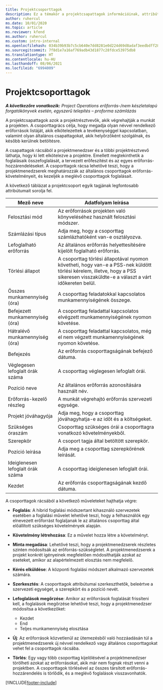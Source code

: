 ```yaml
---
title: Projektcsoporttagok
description: Ez a témakör a projektcsapattagok információinak, attribútumainak és ütemezésének kezelését ismerteti.
author: ruhercul
ms.date: 10/01/2020
ms.topic: article
ms.reviewer: kfend
ms.author: ruhercul
ms.custom: intro-internal
ms.openlocfilehash: 034b39b93b7c5cb640e7dd8281e0d224d69d8adaf3eedbdff288a96e7fb9920b
ms.sourcegitcommit: 7f8d1e7a16af769adb43d1877c28fdce53975db8
ms.translationtype: HT
ms.contentlocale: hu-HU
ms.lasthandoff: 08/06/2021
ms.locfileid: "6994009"
---
```

# <a name="project-team-members"></a>Projektcsoporttagok

_**A következőre vonatkozik:** Project Operations erőforrás-/nem készletalapú forgatókönyvek esetén, egyszerű telepítés – proforma számlázás_

A projektcsapattagok azok a projektrésztvevők, akik végrehajtják a munkát a projekten. A csoporttagrács célja, hogy megadja olyan névvel rendelkező erőforrások listáját, akik elkötelezettek a tevékenységgel kapcsolatban, valamint olyan általános csapattagokat, akik helyőrzőként szolgálnak, és később kerülnek betöltésre.

A csapattagok rácsából a projektmenedzser és a többi projektrésztvevő láthatja, hogy ki lett elkötelezve a projektre. Emellett megtekinthetik a foglalásaik összefoglalását, a tervezett erőfeszítést és az egyes erőforrás-hozzárendeléseket. A csoporttagok rácsa lehetővé teszi, hogy a projektmenedzserek meghatározzák az általános csoporttagok erőforrás-követelményeit, és kezeljék a meglévő csoporttagok foglalásait.

A következő táblázat a projektcsoport egyik tagjának legfontosabb attribútumait sorolja fel.

| Mező neve          | Adatfolyam leírása                                                                                                                                                                  |
|--------------------------|-----------------------------------------------------------------------------------------------------------------------------------------------------------------------------------|
| Felosztási mód        | Az erőforrások projekten való könyveléséhez használt felosztási módszer.                                                                         |
| Számlázási típus             | Adja meg, hogy a csoporttag számlázhatóként van-e osztályozva.                                                                                                                                       |
| Lefoglalható erőforrás        | Az általános erőforrás helyettesítésére kijelölt foglalható erőforrás.                                                                                                                   |
| Törlési állapot            | A csoporttag törlési állapotával nyomon követheti, hogy van-e a PSS-nek küldött törlési kérelem, illetve, hogy a PSS sikeresen visszaküldte-e a választ a várt időkereten belül. |
| Összes munkamennyiség (óra)     | A csoporttag feladatokkal kapcsolatos munkamennyiségének összege.                                                                                                                         |
| Befejezett munkamennyiség (óra) | A csoporttag feladattal kapcsolatos elvégzett munkamennyiségének nyomon követése.                                                                                           |
| Hátralévő munkamennyiség (óra) | A csoporttag feladattal kapcsolatos, még el nem végzett munkamennyiségének nyomon követése.                                                                                    |
| Befejezés                   | Az erőforrás csoporttagságának befejező dátuma.                                                                                                                                            |
| Véglegesen lefoglalt órák száma        | A csoporttag véglegesen lefoglalt órái.                                                                                                                                                                |
| Pozíció neve            | Az általános erőforrás azonosítására használt név.                                                                                                                                   |
| Erőforrás-kezelő részleg          | A munkát végrehajtó erőforrás szervezeti egysége.                                                                                                                      |
| Projekt jóváhagyója         | Adja meg, hogy a csoporttag jóváhagyhatja-e az időt és a költségeket.                                                                                                                     |
| Szükséges óraszám           | Csoporttag szükséges órái a csoporttagra vonatkozó követelményekből.                                                                                                                       |
| Szerepkör                     | A csoport tagja által betöltött szerepkör.                                                                                                                                |
| Pozíció leírása     | Adja meg a csoporttag szerepkörének leírását.                                                                                                                             |
| Ideiglenesen lefoglalt órák száma        | A csoporttag ideiglenesen lefoglalt órái.                                                                                                                                                                 |
| Kezdet                    | Az erőforrás csoporttagságának kezdő dátuma.                                                                                                                                          |

A csoporttagok rácsából a következő műveleteket hajthatja végre:

- **Foglalás**: A hibrid foglalási módszertant kihasználó szervezetek esetében a foglalási művelet lehetővé teszi, hogy a felhasználók egy elnevezett erőforrást foglaljanak le az általános csoporttag által előállított szükséges követelmények alapján.
- **Követelmény létrehozása**: Ez a művelet hozza létre a követelményt.
- **Minta megadása**: Lehetővé teszi, hogy a projektmenedzserek részletes szinten módosítsák az erőforrás-szükségletet. A projektmenedzserek a projekt konkrét igényeinek megfelelően módosíthatják azokat az eseteket, amikor az alapértelmezett elosztás nem megfelelő.
- **Kérés elküldése**: A központi foglalási módszert alkalmazó szervezetek számára.
- **Szerkesztés**: A csoporttagok attribútumai szerkeszthetők, beleértve a szervezeti egységet, a szerepkört és a pozíció nevét.
- **Lefoglalások megőrzése**: Amikor az erőforrások foglalását frissíteni kell, a foglalások megőrzése lehetővé teszi, hogy a projektmenedzser módosítsa a következőket:

    - Kezdet
    - End
    - Teljes munkamennyiség elosztása

- **Új**: Az erőforrások közvetlenül az ütemezésből való hozzáadásán túl a projektmenedzserek új névvel rendelkező vagy általános csoporttagokat vehet fel a csoporttagok rácsába.
- **Törlés**: Egy vagy több csoporttag kijelölésével a projektmenedzser törölheti azokat az erőforrásokat, akik már nem fognak részt venni a projektben. A csoporttagok törlésével az összes társított erőforrás-hozzárendelés is törlődik, és a meglévő foglalások visszavonhatók.


[!INCLUDE[footer-include](../includes/footer-banner.md)]